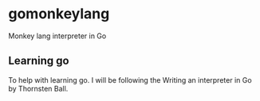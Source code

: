 # gomonkeylang
Monkey lang interpreter in Go

## Learning go 

To help with learning go. I will be following the Writing an interpreter in Go by Thornsten Ball.


